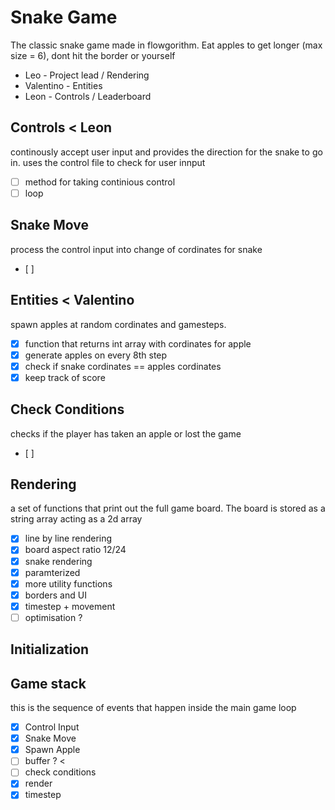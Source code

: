 # Snake Game
The classic snake game made in flowgorithm. Eat apples to get longer (max size = 6), dont hit the border or yourself

- Leo - Project lead / Rendering
- Valentino - Entities 
- Leon - Controls / Leaderboard

## Controls < Leon
continously accept user input and provides the direction for the snake to go in.
uses the control file to check for user innput
 - [ ] method for taking continious control
 - [ ] loop
## Snake Move 
process the control input into change of cordinates for snake
 - [ ]
## Entities < Valentino
spawn apples at random cordinates and gamesteps.
 - [x] function that returns int array with cordinates for apple
 - [x] generate apples on every 8th step
 - [x] check if snake cordinates == apples cordinates
 - [x] keep track of score
## Check Conditions
checks if the player has taken an apple or lost the game 
 - [ ]
## Rendering
a set of functions that print out the full game board. The board is stored as a string array acting as a 2d array
 - [x] line by line rendering
 - [x] board aspect ratio 12/24
 - [x] snake rendering
 - [x] paramterized
 - [x] more utility functions
 - [x] borders and UI
 - [x] timestep + movement
 - [ ] optimisation ?
## Initialization
 <!-- - [ ] set board size
 - [ ] set difficulty
 - [ ] use wasd to move | init control -->
## Game stack
this is the sequence of events that happen inside the main game loop
 - [x] Control Input
 - [x] Snake Move
 - [x] Spawn Apple
 - [ ] buffer ? <
 - [ ] check conditions 
 - [x] render
 - [x] timestep
